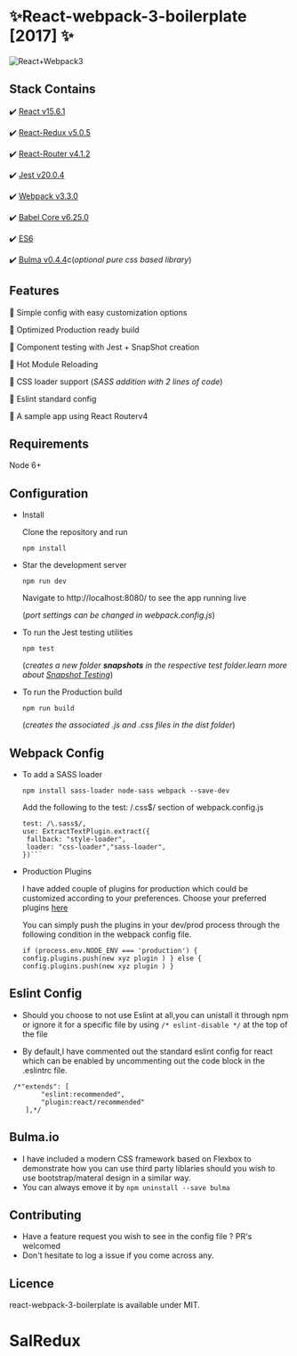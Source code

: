 # :sparkles:React-webpack-3-boilerplate [2017] :sparkles:
![React+Webpack3](http://i.imgur.com/dPVmyuv.png)

Stack Contains
--------------
:heavy_check_mark: [React v15.6.1](https://facebook.github.io/react/)

:heavy_check_mark: [React-Redux v5.0.5](http://redux.js.org/docs/basics/UsageWithReact.html)

:heavy_check_mark: [React-Router v4.1.2](https://github.com/ReactTraining/react-router)

:heavy_check_mark: [Jest v20.0.4](https://facebook.github.io/jest/docs/tutorial-react.html)

:heavy_check_mark: [Webpack v3.3.0](https://webpack.js.org/)

:heavy_check_mark: [Babel Core v6.25.0](https://babeljs.io/)

:heavy_check_mark: [ES6](http://es6-features.org/#Constants)

:heavy_check_mark: [Bulma v0.4.4](http://bulma.io/)c(*optional pure css based library*)

Features
--------------
:radio_button: Simple config with easy customization options

:radio_button: Optimized Production ready build

:radio_button: Component testing with Jest + SnapShot  creation

:radio_button: Hot Module Reloading

:radio_button: CSS loader support (*SASS addition with 2 lines of code*)

:radio_button: Eslint standard config 

:radio_button: A sample app using React Routerv4


Requirements
--------------
   Node 6+
   
Configuration
--------------
 - Install
 
   Clone the repository and run
   
   `npm install`
   
 - Star the development server
 
   `npm run dev`
   
   Navigate to http://localhost:8080/ to see the app running live
   
   (*port settings can be changed in webpack.config.js*)
   
 - To run the Jest testing utilities 
 
   `npm test`
   
   (*creates a new folder __snapshots__ in the respective test folder.learn more about [Snapshot Testing](https://facebook.github.io/jest/docs/snapshot-testing.html)*)
   
- To run the Production build

   `npm run build`
   
   (*creates the associated .js and .css files in the dist folder*)
    
Webpack Config
--------------

- To add a SASS loader

  `npm install sass-loader node-sass webpack --save-dev`
   
   Add the following to the  test: /\.css$/ section of webpack.config.js
   ```
  test: /\.sass$/, 
  use: ExtractTextPlugin.extract({
    fallback: "style-loader",
    loader: "css-loader","sass-loader",
  })```
 
- Production Plugins

  I have added couple of plugins for production which could be customized according to your preferences.
  Choose your preferred plugins [here](https://webpack.github.io/docs/plugins.html)
  
  You can simply push the plugins in your dev/prod process through the following condition in the webpack config file.
  
  `if (process.env.NODE_ENV === 'production') {
    config.plugins.push(new xyz plugin )
    } else {
    config.plugins.push(new xyz plugin )
    }`
    
Eslint Config
--------------
- Should you choose to not use Eslint at all,you can unistall it through npm or ignore it for a specific file by using `/* eslint-disable */` at the top of the file

- By default,I have commented out the standard eslint config for react which can be enabled by uncommenting out the code block in the .eslintrc file.
```
 /*"extends": [
        "eslint:recommended",
        "plugin:react/recommended"
    ],*/
```

Bulma.io
-------------
- I have included a modern CSS framework based on Flexbox to demonstrate how you can use third party liblaries should you wish to use bootstrap/materal design in a similar way.
- You can always emove it by `npm uninstall --save bulma` 
 

Contributing
--------------
- Have a feature request you wish to see in the config file ? PR's welcomed
- Don't hesitate to log a issue if you come across any.


Licence
--------------
react-webpack-3-boilerplate is available under MIT.

    
 
 
   


# SalRedux
